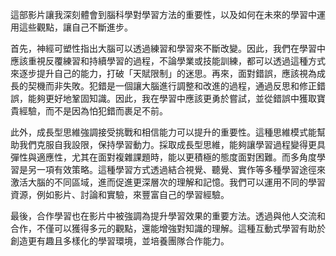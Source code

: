 這部影片讓我深刻體會到腦科學對學習方法的重要性，以及如何在未來的學習中運用這些觀點，讓自己不斷進步。

首先，神經可塑性指出大腦可以透過練習和學習來不斷改變。因此，我們在學習中應該重視反覆練習和持續學習的過程，不論學業或技能訓練，都可以透過這種方式來逐步提升自己的能力，打破「天賦限制」的迷思。再來，面對錯誤，應該視為成長的契機而非失敗。犯錯是一個讓大腦進行調整和改進的過程，通過反思和修正錯誤，能夠更好地鞏固知識。因此，我在學習中應該更勇於嘗試，並從錯誤中獲取寶貴經驗，而不是因為怕犯錯而裹足不前。

此外，成長型思維強調接受挑戰和相信能力可以提升的重要性。這種思維模式能幫助我們克服自我設限，保持學習動力。採取成長型思維，能夠讓學習過程變得更具彈性與適應性，尤其在面對複雜課題時，能以更積極的態度面對困難。而多角度學習是另一項有效策略。這種學習方式透過結合視覺、聽覺、實作等多種學習途徑來激活大腦的不同區域，進而促進更深層次的理解和記憶。我們可以運用不同的學習資源，例如影片、討論和實驗，來豐富自己的學習經驗。

最後，合作學習也在影片中被強調為提升學習效果的重要方法。透過與他人交流和合作，不僅可以獲得多元的觀點，還能增強對知識的理解。這種互動式學習有助於創造更有趣且多樣化的學習環境，並培養團隊合作能力。
